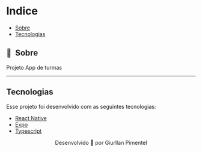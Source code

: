 


# Indice

- [Sobre](#-sobre)
- [Tecnologias](#Tecnologias)


## 🔖&nbsp; Sobre

Projeto App de turmas

---
## Tecnologias

Esse projeto foi desenvolvido com as seguintes tecnologias:

- [React Native](https://facebook.github.io/react-native/)
- [Expo](https://expo.io/)
- [Typescript](https://www.typescriptlang.org/)



<p align="center">
    Desenvolvido 💜 por Giurllan Pimentel
</p>

